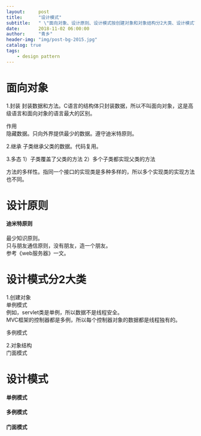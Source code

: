 ```yaml
---
layout:     post
title:      "设计模式"
subtitle:   " \"面向对象、设计原则、设计模式按创建对象和对象结构分2大类、设计模式\""
date:       2018-11-02 06:00:00
author:     "青乡"
header-img: "img/post-bg-2015.jpg"
catalog: true
tags:
    - design pattern
---
```


# 面向对象
1.封装
封装数据和方法。C语言的结构体只封装数据，所以不叫面向对象，这是高级语言和面向对象的语言最大的区别。

作用  
隐藏数据。只向外界提供最少的数据。遵守迪米特原则。

2.继承
子类继承父类的数据。代码复用。

3.多态
1）子类覆盖了父类的方法
2）多个子类都实现父类的方法

方法的多样性。指同一个接口的实现类是多种多样的，所以多个实现类的实现方法也不同。

# 设计原则
#### 迪米特原则
最少知识原则。  
只与朋友通信原则，没有朋友，造一个朋友。  
参考《web服务器》一文。

# 设计模式分2大类
1.创建对象  
单例模式  
例如，servlet类是单例，所以数据不是线程安全。  
MVC框架的控制器都是多例，所以每个控制器对象的数据都是线程独有的。


多例模式





2.对象结构  
门面模式


# 设计模式
#### 单例模式

#### 多例模式

#### 门面模式
